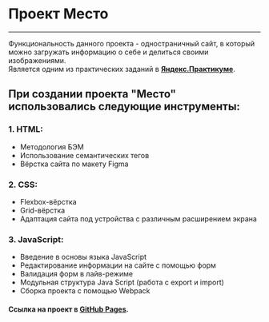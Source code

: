 # Проект Место   
---  
Функциональность данного проекта - одностраничный сайт, в который можно загружать информацию о себе и делиться своими изображениями.  
Является одним из практических заданий в [__Яндекс.Практикуме__](https://practicum.yandex.ru/).  


## При создании проекта "Место" использовались следующие инструменты:  
### 1. __HTML__:  
* Методология БЭМ  
* Использование семантических тегов  
* Вёрстка сайта по макету Figma  


### 2. __CSS__:  
* Flexbox-вёрстка  
* Grid-вёрстка
* Адаптация сайта под устройства с различным расширением экрана   


### 3. __JavaScript__:  
* Введение в основы языка JavaScript  
* Редактирование информации на сайте с помощью форм  
* Валидация форм в лайв-режиме  
* Модульная структура Java Script (работа с export и import)  
* Сборка проекта с помощью Webpack  

#### Ссылка на проект в [__GitHub__ __Pages__](https://shamonovad.github.io/mesto-project-bootcamp/).
